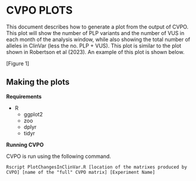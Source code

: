 # CVPO PLOTS

This document describes how to generate a plot from the output of CVPO. This plot will show the number of PLP variants and the number of VUS in each month of the analysis window, while also showing the total number of alleles in ClinVar (less the no. PLP + VUS). This plot is similar to the plot shown in Robertson et al (2023). An example of this plot is shown below.

[Figure 1]


## Making the plots

**Requirements**

* R
	* ggplot2
	* zoo
	* dplyr
	* tidyr

**Running CVPO**

CVPO is run using the following command.

    Rscript PlotChangesInClinVar.R [location of the matrixes produced by CVPO] [name of the "full" CVPO matrix] [Experiment Name]
